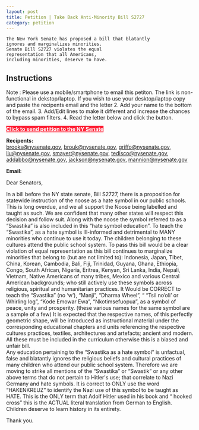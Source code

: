 ```yaml
---
layout: post
title: Petition | Take Back Anti-Minority Bill S2727
category: petition
---
```


 <style>
     #axbuttonstwo{
  background-color: 	#ff1329;
  color:white;

  border: none;
  cursor: pointer;
  width: 100%;
  opacity: 0.9;
      font-weight: bold;
}
     #axbuttonstwo:hover{
        opacity: 1;
     }
    </style>
    The New York Senate has proposed a bill that blatantly 
    ignores and marginalizes minorities. 
    Senate Bill S2727 violates the equal
    representation that all Americans, 
    including minorities, deserve to have.

## Instructions
Note : Please use a mobile/smartphone to email this petiton. The link is non-functional in dekstop/laptop.
  If you wish to use your desktop/laptop copy and paste the recipents email and the letter
2. Add your name to the bottom of the email.
3. Add/Edit lines to make it different and increase the chances to bypass spam filters.
4. Read the letter below and click the button.
<form>
<a id="axbuttonstwo" target="_top" href="mailto:brooks@nysenate.gov,brouk@nysenate.gov,griffo@nysenate.gov,liu@nysenate.gov,smayer@nysenate.gov,tedisco@nysenate.gov,addabbo@nysenate.gov,jackson@nysenate.gov,mannion@nysenate.gov?subject=Take%20Back%20Senate%20Bill%20S2727&body=Dear%20Senators%2C%20%0D%0A%0D%0AIn%20a%20bill%20before%20the%20NY%20state%20senate%2C%20Bill%20S2727%2C%20there%20is%20a%20proposition%20for%20statewide%20instruction%20of%20the%20noose%20as%20a%20hate%20symbol%20in%20our%20public%20schools.%20This%20is%20long%20overdue%2C%20and%20we%20all%20support%20the%20Noose%20being%20labelled%20and%20taught%20as%20such.%20We%20are%20confident%20that%20many%20other%20states%20will%20respect%20this%20decision%20and%20follow%20suit.%20Along%20with%20the%20noose%20the%20symbol%20referred%20to%20as%20a%20%E2%80%9CSwastika%E2%80%9D%20is%20also%20included%20in%20this%20%E2%80%9Chate%20symbol%20education%E2%80%9D.%0D%0ATo%20teach%20the%20%E2%80%9CSwastika%E2%80%9D%2C%20as%20a%20hate%20symbol%20is%20Ill-informed%20and%20detrimental%20to%20MANY%20minorities%20who%20continue%20to%20use%20it%20today.%20The%20children%20belonging%20to%20these%20cultures%20attend%20the%20public%20school%20system.%20%0D%0ATo%20pass%20this%20bill%20would%20be%20a%20clear%20violation%20of%20equal%20representation%20as%20this%20bill%20continues%20to%20marginalize%20minorities%20that%20belong%20to%20(but%20are%20not%20limited%20to)%3A%20%0D%0AIndonesia%2C%20Japan%2C%20Tibet%2C%20China%2C%20Korean%2C%20Cambodia%2C%20Bali%2C%20Fiji%2C%20Trinidad%2C%20Guyana%2C%20Ghana%2C%20Ethiopia%2C%20Congo%2C%20South%20African%2C%20Nigeria%2C%20Eritrea%2C%20Kenyan%2C%20Sri%20Lanka%2C%20India%2C%20Nepali%2C%20Vietnam%2C%20Native%20Americans%20of%20many%20tribes%2C%20Mexico%20and%20various%20Central%20American%20backgrounds%3B%20who%20still%20actively%20use%20these%20symbols%20across%20religious%2C%20spiritual%20and%20humanitarian%20practices.%20%0D%0AIt%20Would%20be%20CORRECT%20to%20teach%20the%20%E2%80%9CSvastika%E2%80%9D%20(no%20%E2%80%98w%E2%80%99)%2C%20%E2%80%9CManji%E2%80%9D%2C%20%E2%80%9CDharma%20Wheel%E2%80%9D%2C%20%E2%80%9C%20%20%E2%80%9CTsil%20no%E2%80%99oli%E2%80%99%20or%20Whirling%20log%E2%80%9D%2C%20%E2%80%9CKode%20Emowar%20Ewa%E2%80%9D%2C%20%E2%80%9CNkotimsefuopua%E2%80%9D%2C%20as%20a%20symbol%20of%20peace%2C%20unity%20and%20prosperity.%20%20(these%20various%20names%20for%20the%20same%20symbol%20are%20a%20sample%20of%20a%20few)%0D%0AIt%20is%20expected%20that%20the%20respective%20names%2C%20of%20this%20perfectly%20geometric%20shape%2C%20will%20be%20introduced%20as%20instructional%20material%20under%20the%20corresponding%20educational%20chapters%20and%20units%20referencing%20the%20respective%20cultures%20practices%2C%20textiles%2C%20architectures%20and%20artefacts%3B%20ancient%20and%20modern.%20All%20these%20must%20be%20included%20in%20the%20curriculum%20otherwise%20this%20is%20a%20biased%20and%20unfair%20bill.%20%20%0D%0AAny%20education%20pertaining%20to%20the%20%E2%80%9CSwastika%20as%20a%20hate%20symbol%E2%80%9D%20is%20unfactual%2C%20false%20and%20blatantly%20ignores%20the%20religious%20beliefs%20and%20cultural%20practices%20of%20many%20children%20who%20attend%20our%20public%20school%20system.%20Therefore%20we%20are%20moving%20to%20strike%20all%20mentions%20of%20the%20%E2%80%9CSwastika%E2%80%9D%20or%20%E2%80%9CSwastik%E2%80%9D%20or%20any%20other%20above%20terms%20that%20do%20not%20pertain%20to%20Hitler's%20use%3B%20%20that%20correlate%20to%20Nazi%20Germany%20and%20hate%20symbols.%20%0D%0AIt%20is%20correct%20to%20ONLY%20use%20the%20word%20%E2%80%9CHAKENKREUZ%E2%80%9D%20to%20identify%20the%20Nazi%20use%20of%20this%20symbol%20to%20be%20taught%20as%20HATE.%20This%20is%20the%20ONLY%20term%20that%20Adolf%20Hitler%20used%20in%20his%20book%20and%20%20%E2%80%9C%20hooked%20cross%E2%80%9D%20this%20is%20the%20ACTUAL%20literal%20translation%20from%20German%20to%20English.%20%0D%0AChildren%20deserve%20to%20learn%20history%20in%20its%20entirety.%20%0D%0A%0D%0AThank%20you.%20%0D%0A"  enctype="text/plain">Click to send petition to the NY Senate</a>
</form>
 <script>
 function myfunclink(){
    window.location.href = "mailto:brooks@nysenate.gov,brouk@nysenate.gov,griffo@nysenate.gov,liu@nysenate.gov,smayer@nysenate.gov,tedisco@nysenate.gov,addabbo@nysenate.gov,jackson@nysenate.gov,mannion@nysenate.gov?subject=Take%20Back%20Senate%20Bill%20S2727&body=Dear%20Senators%2C%20%0D%0A%0D%0AIn%20a%20bill%20before%20the%20NY%20state%20senate%2C%20Bill%20S2727%2C%20there%20is%20a%20proposition%20for%20statewide%20instruction%20of%20the%20noose%20as%20a%20hate%20symbol%20in%20our%20public%20schools.%20This%20is%20long%20overdue%2C%20and%20we%20all%20support%20the%20Noose%20being%20labelled%20and%20taught%20as%20such.%20We%20are%20confident%20that%20many%20other%20states%20will%20respect%20this%20decision%20and%20follow%20suit.%20Along%20with%20the%20noose%20the%20symbol%20referred%20to%20as%20a%20%E2%80%9CSwastika%E2%80%9D%20is%20also%20included%20in%20this%20%E2%80%9Chate%20symbol%20education%E2%80%9D.%0D%0ATo%20teach%20the%20%E2%80%9CSwastika%E2%80%9D%2C%20as%20a%20hate%20symbol%20is%20Ill-informed%20and%20detrimental%20to%20MANY%20minorities%20who%20continue%20to%20use%20it%20today.%20The%20children%20belonging%20to%20these%20cultures%20attend%20the%20public%20school%20system.%20%0D%0ATo%20pass%20this%20bill%20would%20be%20a%20clear%20violation%20of%20equal%20representation%20as%20this%20bill%20continues%20to%20marginalize%20minorities%20that%20belong%20to%20(but%20are%20not%20limited%20to)%3A%20%0D%0AIndonesia%2C%20Japan%2C%20Tibet%2C%20China%2C%20Korean%2C%20Cambodia%2C%20Bali%2C%20Fiji%2C%20Trinidad%2C%20Guyana%2C%20Ghana%2C%20Ethiopia%2C%20Congo%2C%20South%20African%2C%20Nigeria%2C%20Eritrea%2C%20Kenyan%2C%20Sri%20Lanka%2C%20India%2C%20Nepali%2C%20Vietnam%2C%20Native%20Americans%20of%20many%20tribes%2C%20Mexico%20and%20various%20Central%20American%20backgrounds%3B%20who%20still%20actively%20use%20these%20symbols%20across%20religious%2C%20spiritual%20and%20humanitarian%20practices.%20%0D%0AIt%20Would%20be%20CORRECT%20to%20teach%20the%20%E2%80%9CSvastika%E2%80%9D%20(no%20%E2%80%98w%E2%80%99)%2C%20%E2%80%9CManji%E2%80%9D%2C%20%E2%80%9CDharma%20Wheel%E2%80%9D%2C%20%E2%80%9C%20%20%E2%80%9CTsil%20no%E2%80%99oli%E2%80%99%20or%20Whirling%20log%E2%80%9D%2C%20%E2%80%9CKode%20Emowar%20Ewa%E2%80%9D%2C%20%E2%80%9CNkotimsefuopua%E2%80%9D%2C%20as%20a%20symbol%20of%20peace%2C%20unity%20and%20prosperity.%20%20(these%20various%20names%20for%20the%20same%20symbol%20are%20a%20sample%20of%20a%20few)%0D%0AIt%20is%20expected%20that%20the%20respective%20names%2C%20of%20this%20perfectly%20geometric%20shape%2C%20will%20be%20introduced%20as%20instructional%20material%20under%20the%20corresponding%20educational%20chapters%20and%20units%20referencing%20the%20respective%20cultures%20practices%2C%20textiles%2C%20architectures%20and%20artefacts%3B%20ancient%20and%20modern.%20All%20these%20must%20be%20included%20in%20the%20curriculum%20otherwise%20this%20is%20a%20biased%20and%20unfair%20bill.%20%20%0D%0AAny%20education%20pertaining%20to%20the%20%E2%80%9CSwastika%20as%20a%20hate%20symbol%E2%80%9D%20is%20unfactual%2C%20false%20and%20blatantly%20ignores%20the%20religious%20beliefs%20and%20cultural%20practices%20of%20many%20children%20who%20attend%20our%20public%20school%20system.%20Therefore%20we%20are%20moving%20to%20strike%20all%20mentions%20of%20the%20%E2%80%9CSwastika%E2%80%9D%20or%20%E2%80%9CSwastik%E2%80%9D%20or%20any%20other%20above%20terms%20that%20do%20not%20pertain%20to%20Hitler's%20use%3B%20%20that%20correlate%20to%20Nazi%20Germany%20and%20hate%20symbols.%20%0D%0AIt%20is%20correct%20to%20ONLY%20use%20the%20word%20%E2%80%9CHAKENKREUZ%E2%80%9D%20to%20identify%20the%20Nazi%20use%20of%20this%20symbol%20to%20be%20taught%20as%20HATE.%20This%20is%20the%20ONLY%20term%20that%20Adolf%20Hitler%20used%20in%20his%20book%20and%20%20%E2%80%9C%20hooked%20cross%E2%80%9D%20this%20is%20the%20ACTUAL%20literal%20translation%20from%20German%20to%20English.%20%0D%0AChildren%20deserve%20to%20learn%20history%20in%20its%20entirety.%20%0D%0A%0D%0AThank%20you.%20%0D%0A";
    }
</script>
        
        
  **Recipents:**    
brooks@nysenate.gov, 
brouk@nysenate.gov, 
griffo@nysenate.gov,
liu@nysenate.gov,
smayer@nysenate.gov, 
tedisco@nysenate.gov, 
addabbo@nysenate.gov, 
jackson@nysenate.gov, 
mannion@nysenate.gov
  
  **Email:**
  
  Dear Senators,

In a bill before the NY state senate, Bill S2727, there is a proposition for statewide instruction of the noose as a hate symbol in our public schools. This is long overdue, and we all support the Noose being labelled and taught as such. We are confident that many other states will respect this decision and follow suit. Along with the noose the symbol referred to as a “Swastika” is also included in this “hate symbol education”.
To teach the “Swastika”, as a hate symbol is Ill-informed and detrimental to MANY minorities who continue to use it today. The children belonging to these cultures attend the public school system.
To pass this bill would be a clear violation of equal representation as this bill continues to marginalize minorities that belong to (but are not limited to):
Indonesia, Japan, Tibet, China, Korean, Cambodia, Bali, Fiji, Trinidad, Guyana, Ghana, Ethiopia, Congo, South African, Nigeria, Eritrea, Kenyan, Sri Lanka, India, Nepali, Vietnam, Native Americans of many tribes, Mexico and various Central American backgrounds; who still actively use these symbols across religious, spiritual and humanitarian practices.
It Would be CORRECT to teach the “Svastika” (no ‘w’), “Manji”, “Dharma Wheel”, “  “Tsil no’oli’ or Whirling log”, “Kode Emowar Ewa”, “Nkotimsefuopua”, as a symbol of peace, unity and prosperity.  (these various names for the same symbol are a sample of a few)
It is expected that the respective names, of this perfectly geometric shape, will be introduced as instructional material under the corresponding educational chapters and units referencing the respective cultures practices, textiles, architectures and artefacts; ancient and modern. All these must be included in the curriculum otherwise this is a biased and unfair bill.  
Any education pertaining to the “Swastika as a hate symbol” is unfactual, false and blatantly ignores the religious beliefs and cultural practices of many children who attend our public school system. Therefore we are moving to strike all mentions of the “Swastika” or “Swastik” or any other above terms that do not pertain to Hitler's use;  that correlate to Nazi Germany and hate symbols.
It is correct to ONLY use the word “HAKENKREUZ” to identify the Nazi use of this symbol to be taught as HATE. This is the ONLY term that Adolf Hitler used in his book and  “ hooked cross” this is the ACTUAL literal translation from German to English.
Children deserve to learn history in its entirety.

Thank you.
